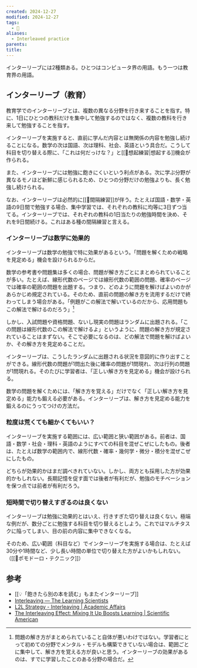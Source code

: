 ```yaml
---
created: 2024-12-27
modified: 2024-12-27
tags:
  - 📝
aliases:
  - Interleaved practice
parents: 
title: 
---
```

インターリーブには2種類ある。ひとつはコンピュータ界の用語。もう一つは教育界の用語。

## インターリーブ（教育）
教育学でのインターリーブとは、複数の異なる分野を行き来することを指す。特に、1日にひとつの教科だけを集中して勉強するのではなく、複数の教科を行き来して勉強することを指す。

インターリーブを実施すると、直前に学んだ内容とは無関係の内容を勉強し続けることになる。数学の次は国語、次は理科、社会、英語という具合だ。こうして科目を切り替える際に、「これは何だっけな？」と[[📝想起練習|想起する]]機会が作られる。

また、インターリーブには勉強に飽きにくいという利点がある。次に学ぶ分野が異なるモノほど新鮮に感じられるため、ひとつの分野だけの勉強よりも、長く勉強し続けられる。

なお、インターリーブは必然的に[[📝間隔練習]]が伴う。たとえば国語・数学・英語の9日間で勉強する場合、集中学習では、それぞれの教科に均等に3日ずつ当てる。インターリーブでは、それぞれの教科の1日当たりの勉強時間を決め、それを9日間続ける。これはある種の間隔練習と言える。

### インターリーブは数学に効果的
インターリーブは数学の勉強で特に効果があるという。「問題を解くための戦略を見定める」機会を設けられるからだ。 

数学の参考書や問題集は多くの場合、問題が解き方ごとにまとめられていることが多い。たとえば、線形代数のページでは線形代数の範囲の問題、確率のページでは確率の範囲の問題を出題する。つまり、どのように問題を解けばよいのかがあらかじめ規定されている。そのため、直前の問題の解き方を流用するだけで終わってしまう場合がある。「例題がこの解法で解いているのだから、応用問題もこの解法で解けるのだろう」[^ippou]

[^ippou]: 問題の解き方がまとめられていること自体が悪いわけではない。学習者にとって初めての分野でメンタル・モデルも構築できていない場合は、範囲ごとに集中して、解き方を覚える方が良いと思う。インターリーブの効果があるのは、すでに学習したことのある分野の場合だ。

しかし、入試問題や資格問題、ないし現実の問題はランダムに出題される。「この問題は線形代数のこの解法で解けるよ」というように、問題の解き方が規定されていることはまずない。そこで必要になるのは、どの解法で問題を解けばよいか、その解き方を見定めることだ。

インターリーブは、こうしたランダムに出題される状況を意図的に作り出すことができる。線形代数の問題が1問出た後に確率の問題が1問現れ、次は行列の問題が1問現れる。そのたびに学習者は、「正しい解き方を見定める」機会が設けられる。

数学の問題を解くためには、「解き方を覚える」だけでなく「正しい解き方を見定める」能力も鍛える必要がある。インターリーブは、解き方を見定める能力を鍛えるのにうってつけの方法だ。

### 粒度は荒くても細かくてもいい？
インターリーブを実施する範囲には、広い範囲と狭い範囲がある。前者は、国語・数学・社会・理科・英語のようにすべての科目を混ぜこぜにしたもの。後者は、たとえば数学の範囲内で、線形代数・確率・幾何学・微分・積分を混ぜこぜにしたもの。

どちらが効果的かはまだ調べきれていない。しかし、両方とも採用した方が効果的かもしれない。長期記憶を促す面では後者が有利だが、勉強のモチベーションを保つ点では前者が有利だろう。

### 短時間で切り替えすぎるのは良くない
インターリーブは勉強に効果的とはいえ、行きすぎた切り替えは良くない。極端な例だが、数分ごとに勉強する科目を切り替えるとしよう。これではマルチタスクに陥ってしまい、目の前の内容に集中できなくなる。

そのため、広い範囲（科目など）でインターリーブを実施する場合は、たとえば30分や1時間など、少し長い時間の単位で切り替えた方がよいかもしれない。（[[📝ポモドーロ・テクニック]]）

## 参考
- [[💡「飽きたら別の本を読む」もまたインターリーブ]]
- [Interleaving — The Learning Scientists](https://www.learningscientists.org/interleaving)
- [L2L Strategy - Interleaving \| Academic Affairs](https://academicaffairs.arizona.edu/l2l-strategy-interleaving)
- [The Interleaving Effect: Mixing It Up Boosts Learning \| Scientific American](https://www.scientificamerican.com/article/the-interleaving-effect-mixing-it-up-boosts-learning/)
